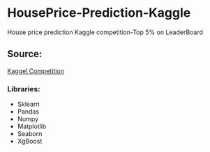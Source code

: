 # HousePrice-Prediction-Kaggle
House price prediction Kaggle competition-Top 5% on LeaderBoard

## Source:
[Kaggel Competition](https://www.kaggle.com/c/house-prices-advanced-regression-techniques)


### Libraries:
* Sklearn
* Pandas
* Numpy
* Matplotlib
* Seaborn
* XgBoost
